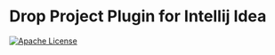 # Drop Project Plugin for Intellij Idea

[![Apache License](https://img.shields.io/badge/license-Apache%20License%202.0-blue.svg)](http://www.apache.org/licenses/LICENSE-2.0)
